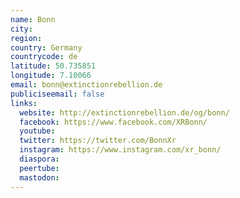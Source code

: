 ```yaml
---
name: Bonn
city:
region:
country: Germany
countrycode: de
latitude: 50.735851
longitude: 7.10066
email: bonn@extinctionrebellion.de
publiciseemail: false
links:
  website: http://extinctionrebellion.de/og/bonn/
  facebook: https://www.facebook.com/XRBonn/
  youtube:
  twitter: https://twitter.com/BonnXr
  instagram: https://www.instagram.com/xr_bonn/
  diaspora:
  peertube:
  mastodon:
---
```

